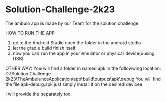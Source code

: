 # Solution-Challenge-2k23

The ambulo app is made by our Team for the solution challenge.

HOW TO RUN THE APP
1. go to the Android Studio open the folder in the android studio
2. let the gradle build finish itself 
3. now you can run the app in your emulator or physical device(uusing USB)

OTHER WAY:
You will find a folder in named apk in the followwing location:
D:\Solution Challenge 2k23\TheAmbulanceApplication\app\build\outputs\apk\debug
You will find the file  apk-debug.apk 
just simply install it on the desired devicee

I will provide the separately too.
